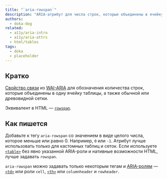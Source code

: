 ```yaml
---
title: "`aria-rowspan`"
description: "ARIA-атрибут для числа строк, которые объединены в ячейку таблицы и обычной или древовидной сетки."
authors:
  - doka-dog
related:
  - a11y/aria-intro
  - a11y/aria-attrs
  - html/tables
tags:
  - doka
  - placeholder
---
```


## Кратко

[Свойство связи](/a11y/aria-attrs/#atributy-svyazi) из [WAI-ARIA](/a11y/aria-intro/#specifikaciya) для обозначения количества строк, которые объединены в одну ячейку таблицы, а также обычной или древовидной сетки.

Эквивалент в HTML — [`rowspan`](/html/tables/#atributy).

## Как пишется

Добавьте к тегу `aria-rowspan` со значением в виде целого числа, которое меньше или равно 0. Например, `0` или `-1`. Атрибут лучше использовать только для кастомных таблиц и сеток. Если используете [`<table>`](/html/tables/) без явно указанной ARIA-роли и нативные возможности HTML, лучше задавать `rowspan`.

`aria-rowspan` можно задавать только некоторым тегам и [ARIA-ролям](/a11y/aria-roles/) — [`<td>`](/html/tables/#td) или роли `cell`, [`<th>`](/html/tables/#th) или `columnheader` и `rowheader`.
